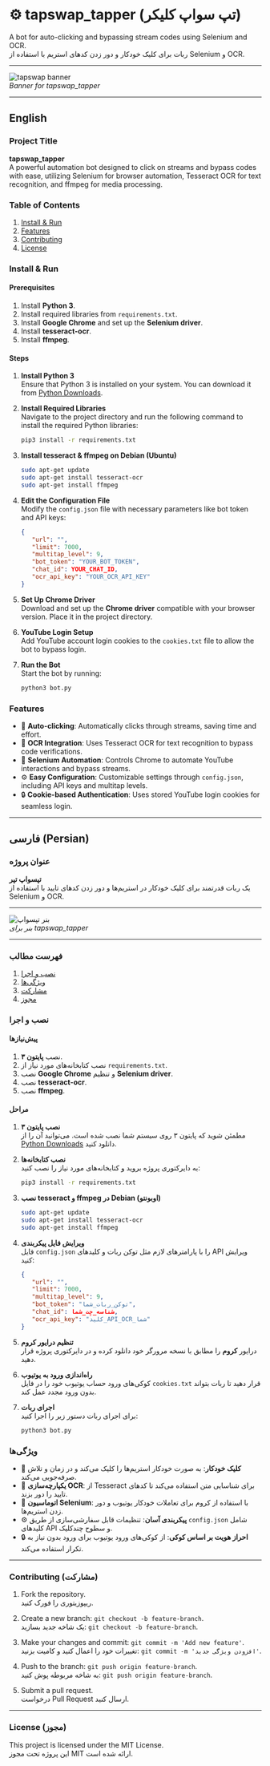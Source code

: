 
# ⚙️ tapswap_tapper (تپ سواپ کلیکر)

A bot for auto-clicking and bypassing stream codes using Selenium and OCR.  
ربات برای کلیک خودکار و دور زدن کدهای استریم با استفاده از Selenium و OCR.

---

![tapswap banner](banner.png)  
*Banner for tapswap_tapper*

---

## English

### Project Title
**tapswap_tapper**  
A powerful automation bot designed to click on streams and bypass codes with ease, utilizing Selenium for browser automation, Tesseract OCR for text recognition, and ffmpeg for media processing.

### Table of Contents
1. [Install & Run](#install--run)
2. [Features](#features)
3. [Contributing](#contributing)
4. [License](#license)

### Install & Run

#### Prerequisites
1. Install **Python 3**.
2. Install required libraries from `requirements.txt`.
3. Install **Google Chrome** and set up the **Selenium driver**.
4. Install **tesseract-ocr**.
5. Install **ffmpeg**.

#### Steps

1. **Install Python 3**  
   Ensure that Python 3 is installed on your system. You can download it from [Python Downloads](https://www.python.org/downloads/).

2. **Install Required Libraries**  
   Navigate to the project directory and run the following command to install the required Python libraries:
   ```bash
   pip3 install -r requirements.txt
   ```

3. **Install tesseract & ffmpeg on Debian (Ubuntu)**
   ```bash
   sudo apt-get update
   sudo apt-get install tesseract-ocr
   sudo apt-get install ffmpeg
   ```

4. **Edit the Configuration File**  
   Modify the `config.json` file with necessary parameters like bot token and API keys:
   ```json
   {
      "url": "",
      "limit": 7000,
      "multitap_level": 9,
      "bot_token": "YOUR_BOT_TOKEN",
      "chat_id": YOUR_CHAT_ID,
      "ocr_api_key": "YOUR_OCR_API_KEY"
   }
   ```

5. **Set Up Chrome Driver**  
   Download and set up the **Chrome driver** compatible with your browser version. Place it in the project directory.

6. **YouTube Login Setup**  
   Add YouTube account login cookies to the `cookies.txt` file to allow the bot to bypass login.

7. **Run the Bot**  
   Start the bot by running:
   ```bash
   python3 bot.py
   ```

### Features
- 🔄 **Auto-clicking**: Automatically clicks through streams, saving time and effort.
- 📸 **OCR Integration**: Uses Tesseract OCR for text recognition to bypass code verifications.
- 🔄 **Selenium Automation**: Controls Chrome to automate YouTube interactions and bypass streams.
- ⚙️ **Easy Configuration**: Customizable settings through `config.json`, including API keys and multitap levels.
- 🔒 **Cookie-based Authentication**: Uses stored YouTube login cookies for seamless login.

---

## فارسی (Persian)

### عنوان پروژه
**تپسواپ تپر**  
یک ربات قدرتمند برای کلیک خودکار در استریم‌ها و دور زدن کدهای تایید با استفاده از Selenium و OCR.

---

![بنر تپسواپ](banner.png)  
*بنر برای tapswap_tapper*

---

### فهرست مطالب
1. [نصب و اجرا](#نصب-و-اجرا)
2. [ویژگی‌ها](#ویژگی‌ها)
3. [مشارکت](#مشارکت)
4. [مجوز](#مجوز)

### نصب و اجرا

#### پیش‌نیازها
1. نصب **پایتون ۳**.
2. نصب کتابخانه‌های مورد نیاز از `requirements.txt`.
3. نصب **Google Chrome** و تنظیم **Selenium driver**.
4. نصب **tesseract-ocr**.
5. نصب **ffmpeg**.

#### مراحل

1. **نصب پایتون ۳**  
   مطمئن شوید که پایتون ۳ روی سیستم شما نصب شده است. می‌توانید آن را از [Python Downloads](https://www.python.org/downloads/) دانلود کنید.

2. **نصب کتابخانه‌ها**  
   به دایرکتوری پروژه بروید و کتابخانه‌های مورد نیاز را نصب کنید:
   ```bash
   pip3 install -r requirements.txt
   ```

3. **نصب tesseract و ffmpeg در Debian (اوبونتو)**
   ```bash
   sudo apt-get update
   sudo apt-get install tesseract-ocr
   sudo apt-get install ffmpeg
   ```

4. **ویرایش فایل پیکربندی**  
   فایل `config.json` را با پارامترهای لازم مثل توکن ربات و کلیدهای API ویرایش کنید:
   ```json
   {
      "url": "",
      "limit": 7000,
      "multitap_level": 9,
      "bot_token": "توکن_ربات_شما",
      "chat_id": شناسه_چت_شما,
      "ocr_api_key": "کلید_API_OCR_شما"
   }
   ```

5. **تنظیم درایور کروم**  
   درایور **کروم** را مطابق با نسخه مرورگر خود دانلود کرده و در دایرکتوری پروژه قرار دهید.

6. **راه‌اندازی ورود به یوتیوب**  
   کوکی‌های ورود حساب یوتیوب خود را در فایل `cookies.txt` قرار دهید تا ربات بتواند بدون ورود مجدد عمل کند.

7. **اجرای ربات**  
   برای اجرای ربات دستور زیر را اجرا کنید:
   ```bash
   python3 bot.py
   ```

### ویژگی‌ها
- 🔄 **کلیک خودکار**: به صورت خودکار استریم‌ها را کلیک می‌کند و در زمان و تلاش صرفه‌جویی می‌کند.
- 📸 **یکپارچه‌سازی OCR**: از Tesseract برای شناسایی متن استفاده می‌کند تا کدهای تایید را دور بزند.
- 🔄 **اتوماسیون Selenium**: با استفاده از کروم برای تعاملات خودکار یوتیوب و دور زدن استریم‌ها.
- ⚙️ **پیکربندی آسان**: تنظیمات قابل سفارشی‌سازی از طریق `config.json` شامل کلیدهای API و سطوح چندکلیک.
- 🔒 **احراز هویت بر اساس کوکی**: از کوکی‌های ورود یوتیوب برای ورود بدون نیاز به تکرار استفاده می‌کند.

---

### Contributing (مشارکت)
1. Fork the repository.  
   ریپوزیتوری را فورک کنید.
   
2. Create a new branch: `git checkout -b feature-branch`.  
   یک شاخه جدید بسازید: `git checkout -b feature-branch`.
   
3. Make your changes and commit: `git commit -m 'Add new feature'`.  
   تغییرات خود را اعمال کنید و کامیت بزنید: `git commit -m 'افزودن ویژگی جدید'`.
   
4. Push to the branch: `git push origin feature-branch`.  
   به شاخه مربوطه پوش کنید: `git push origin feature-branch`.
   
5. Submit a pull request.  
   درخواست Pull Request ارسال کنید.

---

### License (مجوز)
This project is licensed under the MIT License.  
این پروژه تحت مجوز MIT ارائه شده است.

